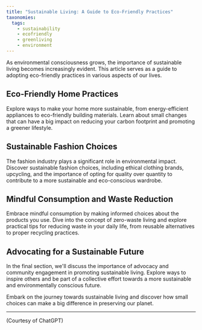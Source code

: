 ```yaml
---
title: "Sustainable Living: A Guide to Eco-Friendly Practices"
taxonomies:
  tags:
    - sustainability
    - ecofriendly
    - greenliving
    - environment
---
```


As environmental consciousness grows, the importance of sustainable living becomes increasingly evident. This article serves as a guide to adopting eco-friendly practices in various aspects of our lives.

## Eco-Friendly Home Practices

Explore ways to make your home more sustainable, from energy-efficient appliances to eco-friendly building materials. Learn about small changes that can have a big impact on reducing your carbon footprint and promoting a greener lifestyle.

## Sustainable Fashion Choices

The fashion industry plays a significant role in environmental impact. Discover sustainable fashion choices, including ethical clothing brands, upcycling, and the importance of opting for quality over quantity to contribute to a more sustainable and eco-conscious wardrobe.

## Mindful Consumption and Waste Reduction

Embrace mindful consumption by making informed choices about the products you use. Dive into the concept of zero-waste living and explore practical tips for reducing waste in your daily life, from reusable alternatives to proper recycling practices.

## Advocating for a Sustainable Future

In the final section, we'll discuss the importance of advocacy and community engagement in promoting sustainable living. Explore ways to inspire others and be part of a collective effort towards a more sustainable and environmentally conscious future.

Embark on the journey towards sustainable living and discover how small choices can make a big difference in preserving our planet.

---

(Courtesy of ChatGPT)